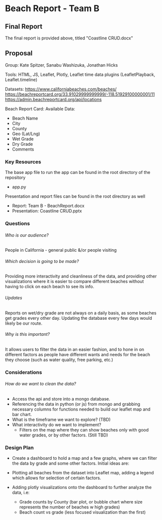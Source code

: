 # Beach Report - Team B

## Final Report

The final report is provided above, titled "Coastline CRUD.docx"

## Proposal

Group: Kate Spitzer, Sanabu Washizuka, Jonathan Hicks

Tools: HTML, JS, Leaflet, Plotly, Leaflet time data plugins (LeafletPlayback, Leaflet.timeline)

Datasets:
https://www.californiabeaches.com/beaches/
https://beachreportcard.org/33.91029999999999/-118.51929100000001/11
https://admin.beachreportcard.org/api/locations

Beach Report Card: Available Data:

- Beach Name
- City
- County
- Geo (Lat/Lng)
- Wet Grade
- Dry Grade
- Comments

### Key Resources
The base app file to run the app can be found in the root directory of the repository
- app.py

Presentation and report files can be found in the root directory as well
- Report: Team B - BeachReport.docx
- Presentation: Coastline CRUD.pptx

### Questions

###### Who is our audience? 
People in California - general public &/or people visiting
###### Which decision is going to be made?
Providing more interactivity and cleanliness of the data, and providing other visualizations where it is easier to compare different beaches without having to click on each beach to see its info.
###### Updates
Reports on wet/dry grade are not always on a daily basis, as some beaches get grades every other day. Updating the database every few days would likely be our route.
###### Why is this important?
It allows users to filter the data in an easier fashion, and to hone in on different factors as people have different wants and needs for the beach they choose (such as water quality, free parking, etc.)

### Considerations

###### How do we want to clean the data?
- Access the api and store into a mongo database.
- Referencing the data in python (or js) from mongo and grabbing necessary columns for functions needed to build our leaflet map and bar chart.
- What is the timeframe we want to explore? (TBD)
- What interactivity do we want to implement?
  - Filters on the map where they can show beaches only with good water grades, or by other factors. (Still TBD)

### Design Plan

- Create a dashboard to hold a map and a few graphs, where we can filter the data by grade and some other factors. Initial ideas are:

- Plotting all beaches from the dataset into Leaflet map, adding a legend which allows for selection of certain factors.

- Adding plotly visualizations onto the dashboard to further analyze the data, i.e:
  - Grade counts by County (bar plot, or bubble chart where size represents the number of beaches w high grades)
  - Beach count vs grade (less focused visualization than the first)
